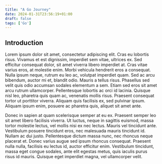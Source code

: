 ```yaml
---
title: "A Go Journey"
date: 2024-01-31T23:56:19+01:00
draft: false
tags: ['Go']
---
```


## Introduction

Lorem ipsum dolor sit amet, consectetur adipiscing elit. Cras eu lobortis risus. Vivamus et est dignissim, imperdiet sem vitae, ultrices ex. Sed efficitur consequat dolor, sit amet viverra libero imperdiet at. Cras vitae varius eros, at molestie enim. Morbi vehicula hendrerit eros a consequat. Nulla ipsum neque, rutrum eu leo ac, volutpat imperdiet quam. Sed ac arcu bibendum, auctor mi et, blandit odio. Mauris a tellus risus. Phasellus sed velit quis odio accumsan sodales elementum a sem. Etiam sed eros sit amet arcu rutrum ullamcorper. Pellentesque lobortis ac orci id lacinia. Quisque nisl leo, pharetra quis quam ac, venenatis mollis risus. Praesent consequat tortor ut porttitor viverra. Aliquam quis facilisis ex, sed pulvinar ipsum. Aliquam ipsum enim, posuere ac pharetra quis, aliquet sit amet ante.

Donec in sapien at quam scelerisque semper at eu ex. Praesent semper leo sit amet libero facilisis viverra. Ut luctus, neque in sagittis euismod, massa tortor molestie lectus, vel mollis nisi ex nec lectus. Mauris vel tincidunt ante. Vestibulum posuere tincidunt eros, nec malesuada mauris tincidunt id. Nullam ac dui justo. Pellentesque dictum massa nunc, nec rhoncus neque placerat et. Donec varius augue sed ipsum rhoncus consequat. Praesent nulla nulla, facilisis eu lectus id, auctor efficitur enim. Vestibulum tincidunt, massa eget congue sodales, ante elit egestas metus, quis iaculis purus risus id mauris. Quisque eget imperdiet magna, vel ullamcorper velit. 
